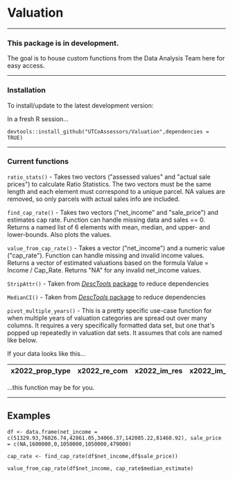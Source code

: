 # Valuation

___

### This package is in development.

The goal is to house custom functions from the Data Analysis Team
here for easy access.

___

### Installation

To install/update to the latest development version:

In a fresh R session...

`devtools::install_github("UTCoAssessors/Valuation",dependencies = TRUE)`

___

### Current functions

`ratio_stats()` - Takes two vectors ("assessed values" and "actual sale prices") to calculate Ratio Statistics. The two vectors must be the same length and each element must correspond to a unique parcel. NA values are removed, so only parcels with actual sales info are included.

`find_cap_rate()` - Takes two vectors ("net_income" and "sale_price") and estimates cap rate. Function can handle missing data and sales == 0. Returns a named list of 6 elements with mean, median, and upper- and lower-bounds. Also plots the values.

`value_from_cap_rate()` - Takes a vector ("net_income") and a numeric value ("cap_rate"). Function can handle missing and invalid income values. Returns a vector of estimated valuations based on the formula Value = Income / Cap_Rate. Returns "NA" for any invalid net_income values.

`StripAttr()` - Taken from [*DescTools* package](https://cran.r-project.org/web/packages/DescTools/DescTools.pdf) to reduce dependencies

`MedianCI()` - Taken from [*DescTools* package](https://cran.r-project.org/web/packages/DescTools/DescTools.pdf) to reduce dependencies

`pivot_multiple_years()` - This is a pretty specific use-case function for when multiple years of valuation categories are spread out over many columns. It requires a very specifically formatted data set, but one that's popped up repeatedly in valuation dat sets. It assumes that cols are named like below.

If your data looks like this...

|x2022_prop_type|x2022_re_com|x2022_im_res|x2022_im_agr|x2022_im_com|x2021_prop_type|x2021_re_res|x2021_re_agr|x2021_re_com|2021_im_res|x2021_im_agr|x2021_im_com|
|---------------|------------|------------|------------|------------|---------------|------------|------------|------------|-----------|------------|------------|

...this function may be for you.

___

## Examples

`df <- data.frame(net_income = c(51329.93,76826.74,42861.05,34066.37,142085.22,81460.92),
                 sale_price = c(NA,1600000,0,1050000,1050000,479000)`

`cap_rate <- find_cap_rate(df$net_income,df$sale_price))`
                 
`value_from_cap_rate(df$net_income, cap_rate$median_estimate)`
